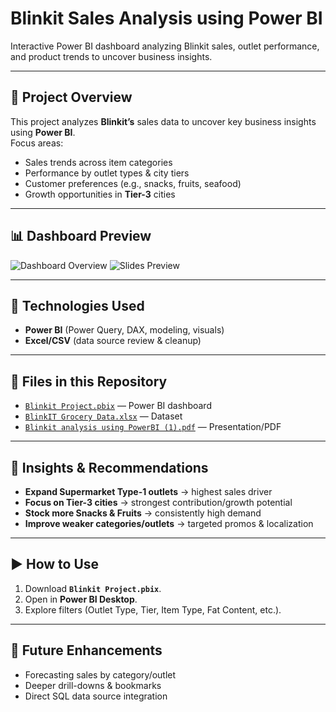 # Blinkit Sales Analysis using Power BI

Interactive Power BI dashboard analyzing Blinkit sales, outlet performance, and product trends to uncover business insights.

---

## 📌 Project Overview
This project analyzes **Blinkit’s** sales data to uncover key business insights using **Power BI**.  
Focus areas:
- Sales trends across item categories
- Performance by outlet types & city tiers
- Customer preferences (e.g., snacks, fruits, seafood)
- Growth opportunities in **Tier-3** cities

---

## 📊 Dashboard Preview
![Dashboard Overview](https://github.com/user-attachments/assets/aab9cc1f-7ec6-43d3-917f-037fd7e5fe23)
![Slides Preview](https://github.com/user-attachments/assets/1903e05d-d568-406d-9f06-1f1fc07407c7)

---

## 🧰 Technologies Used
- **Power BI** (Power Query, DAX, modeling, visuals)
- **Excel/CSV** (data source review & cleanup)

---

## 📁 Files in this Repository
- [`Blinkit Project.pbix`](./Blinkit%20Project.pbix) — Power BI dashboard  
- [`BlinkIT Grocery Data.xlsx`](./BlinkIT%20Grocery%20Data.xlsx) — Dataset  
- [`Blinkit analysis using PowerBI (1).pdf`](./Blinkit%20analysis%20using%20PowerBI%20%281%29.pdf) — Presentation/PDF  

---

## 🚀 Insights & Recommendations
- **Expand Supermarket Type-1 outlets** → highest sales driver  
- **Focus on Tier-3 cities** → strongest contribution/growth potential  
- **Stock more Snacks & Fruits** → consistently high demand  
- **Improve weaker categories/outlets** → targeted promos & localization

---

## ▶️ How to Use
1. Download **`Blinkit Project.pbix`**.  
2. Open in **Power BI Desktop**.  
3. Explore filters (Outlet Type, Tier, Item Type, Fat Content, etc.).

---

## 🔮 Future Enhancements
- Forecasting sales by category/outlet
- Deeper drill-downs & bookmarks
- Direct SQL data source integration
